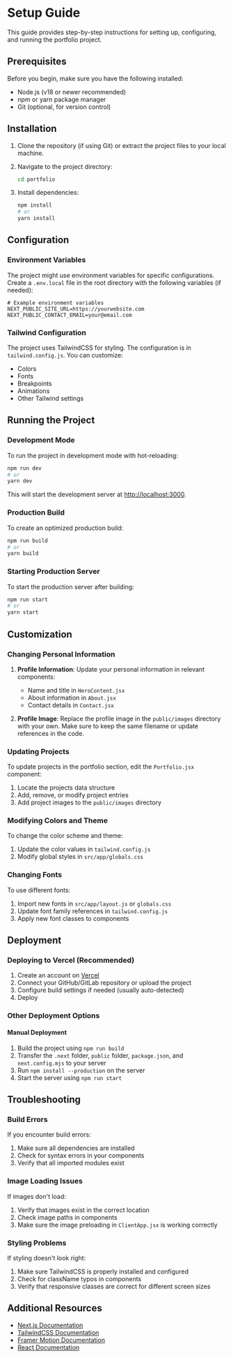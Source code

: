 # Setup Guide

This guide provides step-by-step instructions for setting up, configuring, and running the portfolio project.

## Prerequisites

Before you begin, make sure you have the following installed:

- Node.js (v18 or newer recommended)
- npm or yarn package manager
- Git (optional, for version control)

## Installation

1. Clone the repository (if using Git) or extract the project files to your local machine.

2. Navigate to the project directory:
   ```bash
   cd portfolio
   ```

3. Install dependencies:
   ```bash
   npm install
   # or
   yarn install
   ```

## Configuration

### Environment Variables

The project might use environment variables for specific configurations. Create a `.env.local` file in the root directory with the following variables (if needed):

```
# Example environment variables
NEXT_PUBLIC_SITE_URL=https://yourwebsite.com
NEXT_PUBLIC_CONTACT_EMAIL=your@email.com
```

### Tailwind Configuration

The project uses TailwindCSS for styling. The configuration is in `tailwind.config.js`. You can customize:

- Colors
- Fonts
- Breakpoints
- Animations
- Other Tailwind settings

## Running the Project

### Development Mode

To run the project in development mode with hot-reloading:

```bash
npm run dev
# or
yarn dev
```

This will start the development server at [http://localhost:3000](http://localhost:3000).

### Production Build

To create an optimized production build:

```bash
npm run build
# or
yarn build
```

### Starting Production Server

To start the production server after building:

```bash
npm run start
# or
yarn start
```

## Customization

### Changing Personal Information

1. **Profile Information**: Update your personal information in relevant components:
   - Name and title in `HeroContent.jsx`
   - About information in `About.jsx`
   - Contact details in `Contact.jsx`

2. **Profile Image**: Replace the profile image in the `public/images` directory with your own. Make sure to keep the same filename or update references in the code.

### Updating Projects

To update projects in the portfolio section, edit the `Portfolio.jsx` component:

1. Locate the projects data structure
2. Add, remove, or modify project entries
3. Add project images to the `public/images` directory

### Modifying Colors and Theme

To change the color scheme and theme:

1. Update the color values in `tailwind.config.js`
2. Modify global styles in `src/app/globals.css`

### Changing Fonts

To use different fonts:

1. Import new fonts in `src/app/layout.js` or `globals.css`
2. Update font family references in `tailwind.config.js` 
3. Apply new font classes to components

## Deployment

### Deploying to Vercel (Recommended)

1. Create an account on [Vercel](https://vercel.com)
2. Connect your GitHub/GitLab repository or upload the project
3. Configure build settings if needed (usually auto-detected)
4. Deploy

### Other Deployment Options

#### Manual Deployment

1. Build the project using `npm run build`
2. Transfer the `.next` folder, `public` folder, `package.json`, and `next.config.mjs` to your server
3. Run `npm install --production` on the server
4. Start the server using `npm run start`

## Troubleshooting

### Build Errors

If you encounter build errors:

1. Make sure all dependencies are installed
2. Check for syntax errors in your components
3. Verify that all imported modules exist

### Image Loading Issues

If images don't load:

1. Verify that images exist in the correct location
2. Check image paths in components
3. Make sure the image preloading in `ClientApp.jsx` is working correctly

### Styling Problems

If styling doesn't look right:

1. Make sure TailwindCSS is properly installed and configured
2. Check for className typos in components
3. Verify that responsive classes are correct for different screen sizes

## Additional Resources

- [Next.js Documentation](https://nextjs.org/docs)
- [TailwindCSS Documentation](https://tailwindcss.com/docs)
- [Framer Motion Documentation](https://www.framer.com/motion/)
- [React Documentation](https://react.dev/)

